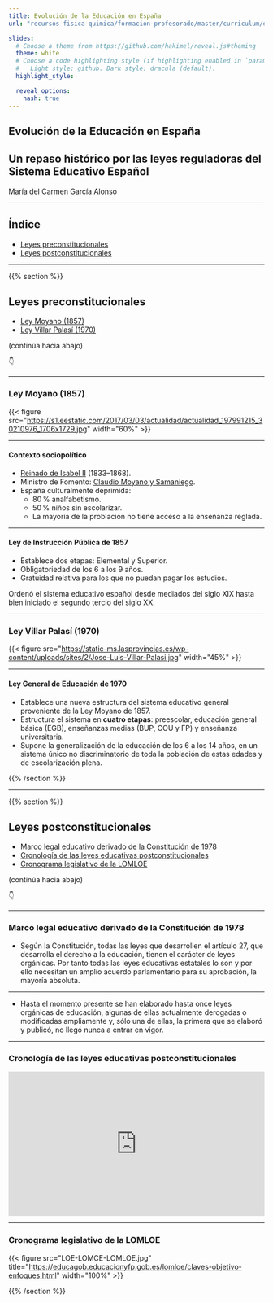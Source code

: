 ```yaml
---
title: Evolución de la Educación en España
url: "recursos-fisica-quimica/formacion-profesorado/master/curriculum/evolucion-de-la-educacion-en-españa"

slides:
  # Choose a theme from https://github.com/hakimel/reveal.js#theming
  theme: white
  # Choose a code highlighting style (if highlighting enabled in `params.toml`)
  #   Light style: github. Dark style: dracula (default).
  highlight_style:

  reveal_options:
    hash: true
---
```


<section data-background-image="/media/logo-diapositivas.svg, logo-uc.svg" data-background-size="10%" data-background-position="3.629% 5%, 96.371% 5%">

# Evolución de la Educación en España

## Un repaso histórico por las leyes reguladoras del Sistema Educativo Español

María del Carmen García Alonso

---

## Índice

- [Leyes preconstitucionales](#/1)
- [Leyes postconstitucionales](#/2)

</section>

---

{{% section %}}

## Leyes preconstitucionales

- [Ley Moyano (1857)](#/1/1)
- [Ley Villar Palasí (1970)](#/1/4)

(continúa hacia abajo)

👇

---

### Ley Moyano (1857)

{{< figure src="https://s1.eestatic.com/2017/03/03/actualidad/actualidad_197991215_30210976_1706x1729.jpg" width="60%" >}}

---

#### Contexto sociopolítico

- [Reinado de Isabel II](https://es.wikipedia.org/wiki/Reinado_de_Isabel_II_de_España) (1833–1868).
- Ministro de Fomento: [Claudio Moyano y Samaniego](https://es.wikipedia.org/wiki/Claudio_Moyano).
- España culturalmente deprimida:
  - 80&thinsp;% analfabetismo.
  - 50&thinsp;% niños sin escolarizar.
  - La mayoría de la problación no tiene acceso a la enseñanza reglada.

---

#### Ley de Instrucción Pública de 1857

- Establece dos etapas: Elemental y Superior.
- Obligatoriedad de los 6 a los 9 años.
- Gratuidad relativa para los que no puedan pagar los estudios.

Ordenó el sistema educativo español desde mediados del siglo XIX hasta bien iniciado el segundo tercio del siglo XX.

---

### Ley Villar Palasí (1970)

{{< figure src="https://static-ms.lasprovincias.es/wp-content/uploads/sites/2/Jose-Luis-Villar-Palasi.jpg" width="45%" >}}

---

#### Ley General de Educación de 1970

- Establece una nueva estructura del sistema educativo general proveniente de la Ley Moyano de 1857.
- Estructura el sistema en **cuatro etapas**: preescolar, educación general básica (EGB), enseñanzas medias (BUP, COU y FP) y enseñanza universitaria.
- Supone la generalización de la educación de los 6 a los 14 años, en un sistema único no discriminatorio de toda la población de estas edades y de escolarización plena.

{{% /section %}}

---

{{% section %}}

## Leyes postconstitucionales

- [Marco legal educativo derivado de la Constitución de 1978](#/2/1)
- [Cronología de las leyes educativas postconstitucionales](#/2/3)
- [Cronograma legislativo de la LOMLOE](#/2/4)

(continúa hacia abajo)

👇

---

### Marco legal educativo derivado de la Constitución de 1978

- Según la Constitución, todas las leyes que desarrollen el artículo 27,  que desarrolla el derecho a la educación, tienen el carácter de leyes orgánicas. Por tanto todas las leyes educativas estatales lo son y por ello necesitan un amplio acuerdo parlamentario para su aprobación, la mayoría absoluta.

---

- Hasta el momento presente  se han elaborado hasta once leyes orgánicas de educación, algunas de ellas actualmente derogadas o modificadas ampliamente y, sólo una de ellas, la primera que se elaboró y publicó, no llegó nunca a entrar en vigor. 

---

### Cronología de las leyes educativas postconstitucionales

<div style="width: 100%;"><div style="position: relative; padding-bottom: 56.25%; padding-top: 0; height: 0;"><iframe title="TIMELINE EDU COLOR" frameborder="0" width="1200px" height="675px" style="position: absolute; top: 0; left: 0; width: 100%; height: 100%;" src="https://view.genial.ly/626a870a931c0f001232a5cd" type="text/html" allowscriptaccess="always" allowfullscreen="true" scrolling="yes" allownetworking="all"></iframe> </div> </div>

---

### Cronograma legislativo de la LOMLOE

{{< figure src="LOE-LOMCE-LOMLOE.jpg" title="https://educagob.educacionyfp.gob.es/lomloe/claves-objetivo-enfoques.html" width="100%" >}}

{{% /section %}}